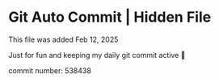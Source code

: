 # Git Auto Commit | Hidden File

This file was added Feb 12, 2025

Just for fun and keeping my daily git commit active 🤪

commit number: 538438
